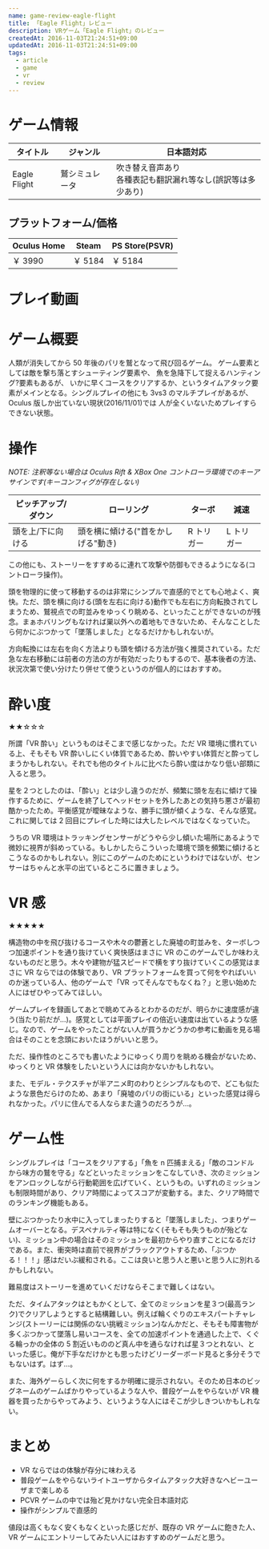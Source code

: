 ```yaml
---
name: game-review-eagle-flight
title: 「Eagle Flight」レビュー
description: VRゲーム「Eagle Flight」のレビュー
createdAt: 2016-11-03T21:24:51+09:00
updatedAt: 2016-11-03T21:24:51+09:00
tags:
  - article
  - game
  - vr
  - review
---
```


# ゲーム情報

| タイトル     | ジャンル       | 日本語対応                                                     |
| ------------ | -------------- | -------------------------------------------------------------- |
| Eagle Flight | 鷲シミュレータ | 吹き替え音声あり<br>各種表記も翻訳漏れ等なし(誤訳等は多少あり) |

## プラットフォーム/価格

| Oculus Home | Steam   | PS Store(PSVR) |
| ----------- | ------- | -------------- |
| ￥ 3990     | ￥ 5184 | ￥ 5184        |

# プレイ動画

<blog-youtube src="https://www.youtube.com/embed/dkgXal3SMqE"></blog-youtube>

# ゲーム概要

人類が消失してから 50 年後のパリを鷲となって飛び回るゲーム。
ゲーム要素としては敵を撃ち落とすシューティング要素や、
魚を急降下して捉えるハンティング?要素もあるが、
いかに早くコースをクリアするか、というタイムアタック要素がメインとなる。シングルプレイの他にも 3vs3 のマルチプレイがあるが、
Oculus 版しか出ていない現状\(2016/11/01\)では
人が全くいないためプレイすらできない状態。

# 操作

_NOTE: 注釈等ない場合は Oculus Rift & XBox One コントローラ環境でのキーアサインです(キーコンフィグが存在しない)_

| ピッチアップ/ダウン | ローリング                         | ターボ     | 減速       |
| ------------------- | ---------------------------------- | ---------- | ---------- |
| 頭を上/下に向ける   | 頭を横に傾ける("首をかしげる"動き) | R トリガー | L トリガー |

この他にも、ストーリーをすすめるに連れて攻撃や防御もできるようになる\(コントローラ操作\)。

頭を物理的に使って移動するのは非常にシンプルで直感的でとても心地よく、爽快。ただ、頭を横に向ける\(頭を左右に向ける\)動作でも左右に方向転換されてしまうため、鷲視点での町並みをゆっくり眺める、といったことができないのが残念。まぁホバリングもなければ巣以外への着地もできないため、そんなことしたら何かにぶつかって「墜落しました」となるだけかもしれないが。

方向転換には左右を向く方法よりも頭を傾ける方法が強く推奨されている。ただ急な左右移動には前者の方法の方が有効だったりもするので、基本後者の方法、状況次第で使い分けたり併せて使うというのが個人的にはおすすめ。

# 酔い度

★★☆☆☆

所謂「VR 酔い」というものはそこまで感じなかった。ただ VR 環境に慣れている上、そもそも VR 酔いしにくい体質であるため、酔いやすい体質だと酔ってしまうかもしれない。それでも他のタイトルに比べたら酔い度はかなり低い部類に入ると思う。

星を２つとしたのは、「酔い」とは少し違うのだが、頻繁に頭を左右に傾けて操作するために、ゲームを終了してヘッドセットを外したあとの気持ち悪さが最初酷かったため。平衡感覚が曖昧なような、勝手に頭が傾くような、そんな感覚。これに関しては 2 回目にプレイした時には大したレベルではなくなっていた。

うちの VR 環境はトラッキングセンサーがどうやら少し傾いた場所にあるようで微妙に視界が斜めっている。もしかしたらこういった環境で頭を頻繁に傾けるとこうなるのかもしれない。別にこのゲームのためにというわけではないが、センサーはちゃんと水平の出ているところに置きましょう。

# VR 感

★★★★★

構造物の中を飛び抜けるコースや木々の鬱蒼とした廃墟の町並みを、ターボしつつ加速ポイントを通り抜けていく爽快感はまさに VR のこのゲームでしか味わえないものだと思う。木々や建物が猛スピードで横をすり抜けていくこの感覚はまさに VR ならではの体験であり、VR プラットフォームを買って何をやればいいのか迷っている人、他のゲームで「VR ってそんなでもなくね？」と思い始めた人にはぜひやってみてほしい。

ゲームプレイを録画してあとで眺めてみるとわかるのだが、明らかに速度感が違う\(当たり前だが…\)。感覚としては平面プレイの倍近い速度は出ているような感じ。なので、ゲームをやったことがない人が買うかどうかの参考に動画を見る場合はそのことを念頭においたほうがいいと思う。

ただ、操作性のところでも書いたようにゆっくり周りを眺める機会がないため、ゆっくりと VR 体験をしたいという人には向かないかもしれない。

また、モデル・テクスチャが半アニメ町のわりとシンプルなもので、どこも似たような景色だらけのため、あまり「廃墟のパリの街にいる」といった感覚は得られなかった。パリに住んでる人ならまた違うのだろうが…。

# ゲーム性

シングルプレイは「コースをクリアする」「魚を n 匹捕まえる」「敵のコンドルから味方の鷲を守る」などといったミッションをこなしていき、次のミッションをアンロックしながら行動範囲を広げていく、というもの。いずれのミッションも制限時間があり、クリア時間によってスコアが変動する。また、クリア時間でのランキング機能もある。

壁にぶつかったり水中に入ってしまったりすると「墜落しました」、つまりゲームオーバーとなる。デスペナルティ等は特になく\(そもそも失うものが殆どない\)、ミッション中の場合はそのミッションを最初からやり直すことになるだけである。また、衝突時は直前で視界がブラックアウトするため、「ぶつかる！！！」感はだいぶ緩和される。ここは良いと思う人と悪いと思う人に別れるかもしれない。

難易度はストーリーを進めていくだけならそこまで難しくはない。

ただ、タイムアタックはともかくとして、全てのミッションを星３つ\(最高ランク\)でクリアしようとすると結構難しい。例えば輪くぐりのエキスパートチャレンジ\(ストーリーには関係のない挑戦ミッション\)なんかだと、そもそも障害物が多くぶつかって墜落し易いコースを、全ての加速ポイントを通過した上で、くぐる輪っかの全体の 5 割近いもののど真ん中を通らなければ星３つとれない、といった感じ。俺が下手なだけかとも思ったけどリーダーボード見ると多分そうでもないはず。はず…。

また、海外ゲーらしく次に何をするか明確に提示されない。そのため日本のビッグネームのゲームばかりやっているような人や、普段ゲームをやらないが VR 機器を買ったからやってみよう、というような人にはそこが少しきついかもしれない。

# まとめ

- VR ならではの体験が存分に味わえる
- 普段ゲームをやらないライトユーザからタイムアタック大好きなヘビーユーザまで楽しめる
- PCVR ゲームの中では殆ど見かけない完全日本語対応
- 操作がシンプルで直感的

値段は高くもなく安くもなくといった感じだが、既存の VR ゲームに飽きた人、VR ゲームにエントリーしてみたい人にはおすすめのゲームだと思う。
